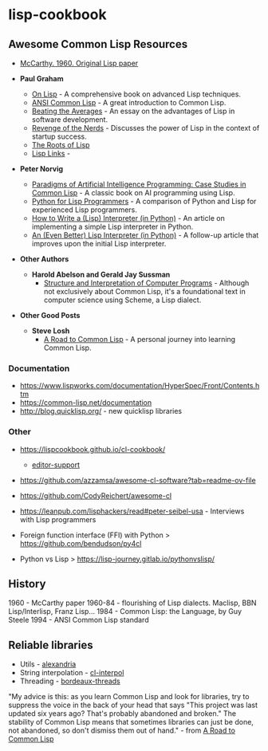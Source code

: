 # lisp-cookbook

## Awesome Common Lisp Resources

- [McCarthy. 1960. Original Lisp paper](https://www-formal.stanford.edu/jmc/recursive.pdf)

- **Paul Graham**
  - [On Lisp](http://www.paulgraham.com/onlisp.html) - A comprehensive book on advanced Lisp techniques.
  - [ANSI Common Lisp](http://www.paulgraham.com/acl.html) - A great introduction to Common Lisp.
  - [Beating the Averages](http://www.paulgraham.com/avg.html) - An essay on the advantages of Lisp in software development.
  - [Revenge of the Nerds](http://www.paulgraham.com/icad.html) - Discusses the power of Lisp in the context of startup success.
  - [The Roots of Lisp](https://languagelog.ldc.upenn.edu/myl/llog/jmc.pdf)
  - [Lisp Links](http://www.paulgraham.com/lisp.html) - 


- **Peter Norvig**
  - [Paradigms of Artificial Intelligence Programming: Case Studies in Common Lisp](https://norvig.com/paip.html) - A classic book on AI programming using Lisp.
  - [Python for Lisp Programmers](https://norvig.com/python-lisp.html) - A comparison of Python and Lisp for experienced Lisp programmers.
  - [How to Write a (Lisp) Interpreter (in Python)](https://norvig.com/lispy.html) - An article on implementing a simple Lisp interpreter in Python.
  - [An (Even Better) Lisp Interpreter (in Python)](https://norvig.com/lispy2.html) - A follow-up article that improves upon the initial Lisp interpreter.

- **Other Authors**
  - **Harold Abelson and Gerald Jay Sussman**
    - [Structure and Interpretation of Computer Programs](https://mitpress.mit.edu/sites/default/files/sicp/index.html) - Although not exclusively about Common Lisp, it's a foundational text in computer science using Scheme, a Lisp dialect.



- **Other Good Posts**
  - **Steve Losh**
    - [A Road to Common Lisp](https://stevelosh.com/blog/2018/08/a-road-to-common-lisp/) - A personal journey into learning Common Lisp.

### Documentation
- https://www.lispworks.com/documentation/HyperSpec/Front/Contents.htm
- https://common-lisp.net/documentation
- http://blog.quicklisp.org/ - new quicklisp libraries


### Other 
- https://lispcookbook.github.io/cl-cookbook/
  - [editor-support](https://lispcookbook.github.io/cl-cookbook/editor-support.html)
- https://github.com/azzamsa/awesome-cl-software?tab=readme-ov-file
- https://github.com/CodyReichert/awesome-cl 
- https://leanpub.com/lisphackers/read#peter-seibel-usa - Interviews with Lisp programmers

- Foreign function interface (FFI) with Python > https://github.com/bendudson/py4cl 
- Python vs Lisp > https://lisp-journey.gitlab.io/pythonvslisp/ 



## History
1960 - McCarthy paper
1960-84 - flourishing of Lisp dialects. Maclisp, BBN Lisp/Interlisp, Franz Lisp...
1984 - Common Lisp: the Language, by Guy Steele
1994 - ANSI Common Lisp standard


## Reliable libraries
- Utils - [alexandria](https://quickref.common-lisp.net/alexandria.html)
- String interpolation - [cl-interpol](https://edicl.github.io/cl-interpol/)
- Threading - [bordeaux-threads](https://github.com/sionescu/bordeaux-threads)


"My advice is this: as you learn Common Lisp and look for libraries, try to suppress the voice in the back of your head that says "This project was last updated six years ago? That's probably abandoned and broken." The stability of Common Lisp means that sometimes libraries can just be done, not abandoned, so don't dismiss them out of hand." - from [A Road to Common Lisp](https://stevelosh.com/blog/2018/08/)
